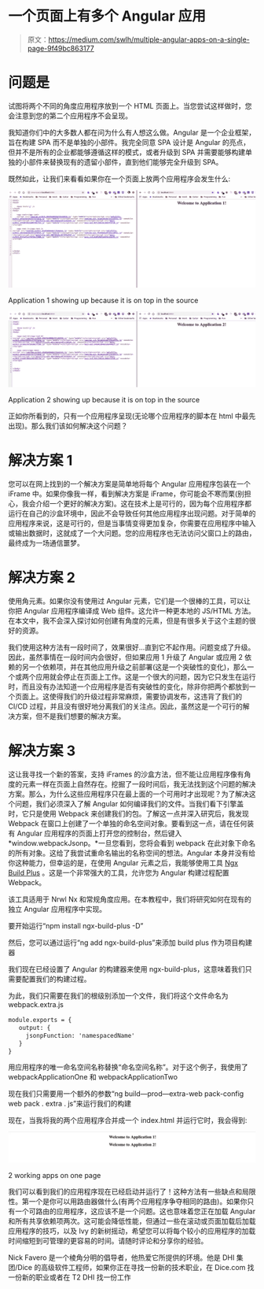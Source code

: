 # 一个页面上有多个 Angular 应用

> 原文：<https://medium.com/swlh/multiple-angular-apps-on-a-single-page-9f49bc863177>

# 问题是

试图将两个不同的角度应用程序放到一个 HTML 页面上。当您尝试这样做时，您会注意到您的第二个应用程序不会呈现。

我知道你们中的大多数人都在问为什么有人想这么做。Angular 是一个企业框架，旨在构建 SPA 而不是单独的小部件。我完全同意 SPA 设计是 Angular 的亮点，但并不是所有的企业都能够遵循这样的模式，或者升级到 SPA 并需要能够构建单独的小部件来替换现有的遗留小部件，直到他们能够完全升级到 SPA。

既然如此，让我们来看看如果你在一个页面上放两个应用程序会发生什么:

![](img/8a5933efd16b96af49a013e349ed4293.png)

Application 1 showing up because it is on top in the source

![](img/265633d6f5913611f0278c01a445256b.png)

Application 2 showing up because it is on top in the source

正如你所看到的，只有一个应用程序呈现(无论哪个应用程序的脚本在 html 中最先出现)。那么我们该如何解决这个问题？

# 解决方案 1

您可以在网上找到的一个解决方案是简单地将每个 Angular 应用程序包装在一个 iFrame 中。如果你像我一样，看到解决方案是 iFrame，你可能会不寒而栗(别担心，我会介绍一个更好的解决方案)。这在技术上是可行的，因为每个应用程序都运行在自己的沙盒环境中，因此不会导致任何其他应用程序出现问题。对于简单的应用程序来说，这是可行的，但是当事情变得更加复杂，你需要在应用程序中输入或输出数据时，这就成了一个大问题。您的应用程序也无法访问父窗口上的路由，最终成为一场通信噩梦。

# 解决方案 2

使用角元素。如果你没有使用过 Angular 元素，它们是一个很棒的工具，可以让你把 Angular 应用程序编译成 Web 组件。这允许一种更本地的 JS/HTML 方法。在本文中，我不会深入探讨如何创建有角度的元素，但是有很多关于这个主题的很好的资源。

我们使用这种方法有一段时间了，效果很好…直到它不起作用。问题变成了升级。因此，虽然事情在一段时间内会很好，但如果应用 1 升级了 Angular 或应用 2 依赖的另一个依赖项，并在其他应用升级之前部署(这是一个突破性的变化)，那么一个或两个应用就会停止在页面上工作。这是一个很大的问题，因为它只发生在运行时，而且没有办法知道一个应用程序是否有突破性的变化，除非你把两个都放到一个页面上。这使得我们的升级过程非常麻烦，需要协调发布，这违背了我们的 CI/CD 过程，并且没有很好地分离我们的关注点。因此，虽然这是一个可行的解决方案，但不是我们想要的解决方案。

# 解决方案 3

这让我寻找一个新的答案，支持 iFrames 的沙盒方法，但不能让应用程序像有角度的元素一样在页面上自然存在。挖掘了一段时间后，我无法找到这个问题的解决方案。那么，为什么这些应用程序只在最上面的一个可用时才出现呢？为了解决这个问题，我们必须深入了解 Angular 如何编译我们的文件。当我们看下引擎盖时，它只是使用 Webpack 来创建我们的包。了解这一点并深入研究后，我发现 Webpack 在窗口上创建了一个单独的命名空间对象。要看到这一点，请在任何装有 Angular 应用程序的页面上打开您的控制台，然后键入 *window.webpackJsonp。*一旦您看到，您将会看到 webpack 在此对象下命名的所有对象。这给了我尝试重命名输出的名称空间的想法。Angular 本身并没有给你这种能力，但幸运的是，在使用 Angular 元素之后，我能够使用工具 [Ngx Build Plus](https://github.com/manfredsteyer/ngx-build-plus) 。这是一个非常强大的工具，允许您为 Angular 构建过程配置 Webpack。

该工具适用于 Nrwl Nx 和常规角度应用。在本教程中，我们将研究如何在现有的独立 Angular 应用程序中实现。

要开始运行“npm install ngx-build-plus -D”

然后，您可以通过运行“ng add ngx-build-plus”来添加 build plus 作为项目构建器

我们现在已经设置了 Angular 的构建器来使用 ngx-build-plus，这意味着我们只需要配置我们的构建过程。

为此，我们只需要在我们的根级别添加一个文件，我们将这个文件命名为 webpack.extra.js

```
module.exports = {
   output: {
     jsonpFunction: 'namespacedName'
   }
}
```

用应用程序的唯一命名空间名称替换“命名空间名称”。对于这个例子，我使用了 webpackApplicationOne 和 webpackApplicationTwo

现在我们只需要用一个额外的参数“ng build—prod—extra-web pack-config web pack . extra . js”来运行我们的构建

现在，当我将我的两个应用程序合并成一个 index.html 并运行它时，我会得到:

![](img/06e0ccf5cd578b0f49b9dfdfe9b78226.png)

2 working apps on one page

我们可以看到我们的应用程序现在已经启动并运行了！这种方法有一些缺点和局限性。第一个是你可以用路由器做什么(有两个应用程序争夺相同的路由)。如果你只有一个可路由的应用程序，这应该不是一个问题。这也意味着您正在加载 Angular 和所有共享依赖项两次。这可能会降低性能，但通过一些在滚动或页面加载后加载应用程序的技巧，以及 Ivy 的新树摇动，希望您可以将每个较小的应用程序的加载时间缩短到可管理的更容易的时间。请随时评论和分享你的经验。

Nick Favero 是一个棱角分明的倡导者，他热爱它所提供的环境。他是 DHI 集团/Dice 的高级软件工程师，如果你正在寻找一份新的技术职业，在 Dice.com 找一份新的职业或者在 T2 DHI 找一份工作